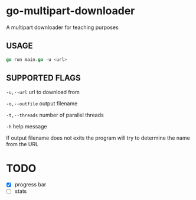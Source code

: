 # go-multipart-downloader
A multipart downloader for teaching purposes

## USAGE

```go
go run main.go -u <url>
```
## SUPPORTED FLAGS

`-u,--url` url to download from

`-o,--outfile` output filename

`-t,--threads` number of parallel threads 

`-h` help message

If output filename does not exits the program will try to determine the name from the URL

# TODO

- [x] progress bar
- [ ] stats
